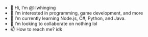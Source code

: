 - 👋 Hi, I’m @lilwhinging
- 👀 I’m interested in programming, game development, and more
- 🌱 I’m currently learning Node.js, C#, Python, and Java.
- 💞️ I’m looking to collaborate on nothing lol
- 📫 How to reach me? idk

<!---
lilwhinging/lilwhinging is a ✨ special ✨ repository because its `README.md` (this file) appears on your GitHub profile.
You can click the Preview link to take a look at your changes.
--->
